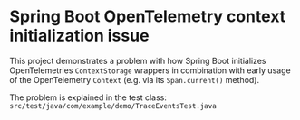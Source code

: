 # Spring Boot OpenTelemetry context initialization issue

This project demonstrates a problem with how Spring Boot initializes OpenTelemetries `ContextStorage` wrappers in 
combination with early usage of the OpenTelemetry `Context` (e.g. via its `Span.current()` method).

The problem is explained in the test class: `src/test/java/com/example/demo/TraceEventsTest.java`
